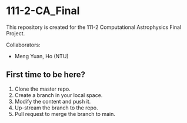 # 111-2-CA_Final
This repository is created for the 111-2 Computational Astrophysics Final Project.

Collaborators:
* Meng Yuan, Ho (NTU)

## First time to be here?
1. Clone the master repo.
2. Create a branch in your local space.
3. Modify the content and push it.
4. Up-stream the branch to the repo.
5. Pull request to merge the branch to main.
